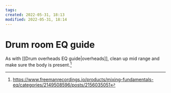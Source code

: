```yaml
---
tags: 
created: 2022-05-31, 18:13
modified: 2022-05-31, 18:14
---
```


# Drum room EQ guide
As with [[Drum overheads EQ guide|overheads]], clean up mid range and make sure the body is present.[^1]

[^1]: https://www.freemanrecordings.io/products/mixing-fundamentals-eq/categories/2149508596/posts/2156035051